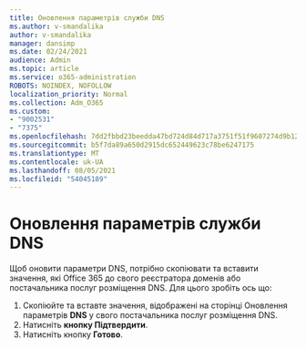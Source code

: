 ```yaml
---
title: Оновлення параметрів служби DNS
ms.author: v-smandalika
author: v-smandalika
manager: dansimp
ms.date: 02/24/2021
audience: Admin
ms.topic: article
ms.service: o365-administration
ROBOTS: NOINDEX, NOFOLLOW
localization_priority: Normal
ms.collection: Adm_O365
ms.custom:
- "9002531"
- "7375"
ms.openlocfilehash: 7dd2fbbd23beedda47bd724d84d717a3751f51f9607274d9b124f14463cf4b50
ms.sourcegitcommit: b5f7da89a650d2915dc652449623c78be6247175
ms.translationtype: MT
ms.contentlocale: uk-UA
ms.lasthandoff: 08/05/2021
ms.locfileid: "54045189"
---
```

# <a name="update-dns-settings"></a>Оновлення параметрів служби DNS

Щоб оновити параметри DNS, потрібно скопіювати та вставити значення, які Office 365 до свого реєстратора доменів або постачальника послуг розміщення DNS. Для цього зробіть ось що:

1. Скопіюйте та вставте значення, відображені на сторінці Оновлення параметрів **DNS** у свого постачальника послуг розміщення DNS.
2. Натисніть **кнопку Підтвердити**.
3. Натисніть кнопку **Готово**.